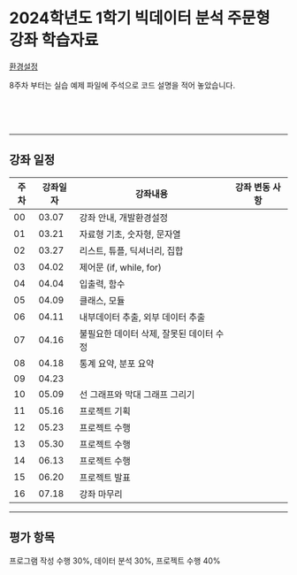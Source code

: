 # 2024학년도 1학기 빅데이터 분석 주문형 강좌 학습자료


[환경설정](https://github.com/Goodgaym/202401PthBigdata/blob/master/Week00_Setup/_Contents_md)   
 
8주차 부터는 실습 예제 파일에 주석으로 코드 설명을 적어 놓았습니다.

<br/><br/><br/>

- - - 
## 강좌 일정
|주차|강좌일자|강좌내용|강좌 변동 사항|
|----|--------|--------|---------|
|00  |03.07   |강좌 안내, 개발환경설정                  |                                      
|01  |03.21   |자료형 기초, 숫자형, 문자열              |
|02  |03.27   |리스트, 튜플, 딕셔너리, 집합             |
|03  |04.02   |제어문 (if, while, for)                  |
|04  |04.04   |입출력, 함수                             |
|05  |04.09   |클래스, 모듈                             |
|06  |04.11   |내부데이터 추출, 외부 데이터 추출        | 
|07  |04.16   |불필요한 데이터 삭제, 잘못된 데이터 수정 |
|08  |04.18   |통계 요약, 분포 요약                     |
|09  |04.23   |                                         |
|10  |05.09   |선 그래프와 막대 그래프 그리기           |
|11  |05.16   |프로젝트 기획                            |
|12  |05.23   |프로젝트 수행                            |
|13  |05.30   |프로젝트 수행                            |
|14  |06.13   |프로젝트 수행                            | 
|15  |06.20   |프로젝트 발표                            |
|16  |07.18   |강좌 마무리                              |

- - - 
## 평가 항목
프로그램 작성 수행 30%, 
데이터 분석 30%, 
프로젝트 수행 40%
